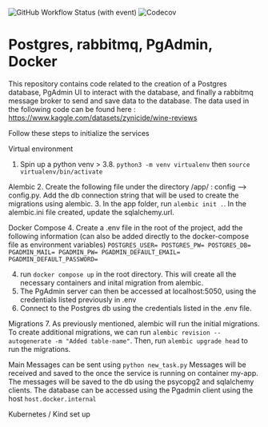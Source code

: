 ![GitHub Workflow Status (with event)](https://img.shields.io/github/actions/workflow/status/ericvincent18/infra/ci.yml)
![Codecov](https://img.shields.io/codecov/c/github/ericvincent18/infra)
# Postgres, rabbitmq, PgAdmin, Docker

This repository contains code related to the creation of a Postgres database, PgAdmin UI to interact with the database, and finally a rabbitmq message broker to send and save data to the database. The data used in the following code can be found here : https://www.kaggle.com/datasets/zynicide/wine-reviews


Follow these steps to initialize the services

Virtual environment
1. Spin up a python venv > 3.8. `python3 -m venv virtualenv` then `source virtualenv/bin/activate`

Alembic
2. Create the following file under the directory /app/ : config --> config.py. Add the db connection string that will be used to create the migrations using alembic.
3. In the app folder, run `alembic init .`. In the alembic.ini file created, update the sqlalchemy.url.

Docker Compose
4. Create a .env file in the root of the project, add the following information (can also be added directly to the docker-compose file as environment variables) 
`POSTGRES_USER=
POSTGRES_PW=
POSTGRES_DB=
PGADMIN_MAIL=
PGADMIN_PW=
PGADMIN_DEFAULT_EMAIL=
PGADMIN_DEFAULT_PASSWORD=`

4. run `docker compose up` in the root directory. This will create all the necessary containers and inital migration from alembic. 
5. The PgAdmin server can then be accessed at localhost:5050, using the credentials listed previously in .env
6. Connect to the Postgres db using the credentials listed in the .env file.

Migrations
7. As previously mentioned, alembic will run the initial migrations. To create additional migrations, we can run `alembic revision --autogenerate -m "Added table-name"`. Then, run `alembic upgrade head` to run the migrations. 

Main
Messages can be sent using `python new_task.py` 
Messages will be received and saved to the once the service is running on container my-app. The messages will be saved to the db using the psycopg2 and sqlalchemy clients. The database can be accessed using the Pgadmin client using the host `host.docker.internal`

Kubernetes / Kind set up

